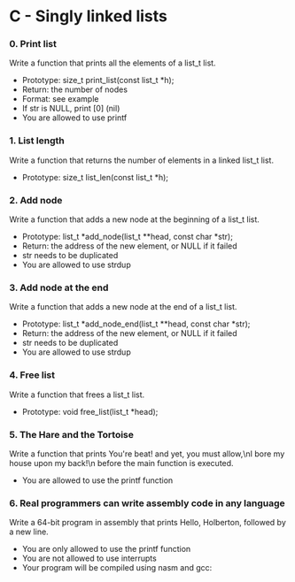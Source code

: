 # C - Singly linked lists

### 0. Print list

Write a function that prints all the elements of a list_t list.
- Prototype: size_t print_list(const list_t *h);
- Return: the number of nodes
- Format: see example
- If str is NULL, print [0] (nil)
- You are allowed to use printf

### 1. List length
Write a function that returns the number of elements in a linked list_t list.
- Prototype: size_t list_len(const list_t *h);

### 2. Add node
Write a function that adds a new node at the beginning of a list_t list.
- Prototype: list_t *add_node(list_t **head, const char *str);
- Return: the address of the new element, or NULL if it failed
- str needs to be duplicated
- You are allowed to use strdup

### 3. Add node at the end
Write a function that adds a new node at the end of a list_t list.
- Prototype: list_t *add_node_end(list_t **head, const char *str);
- Return: the address of the new element, or NULL if it failed
- str needs to be duplicated
- You are allowed to use strdup

### 4. Free list
Write a function that frees a list_t list.
- Prototype: void free_list(list_t *head);

### 5. The Hare and the Tortoise
Write a function that prints You're beat! and yet, you must allow,\nI bore my house upon my back!\n before the main function is executed.
- You are allowed to use the printf function

### 6. Real programmers can write assembly code in any language
Write a 64-bit program in assembly that prints Hello, Holberton, followed by a new line.
- You are only allowed to use the printf function
- You are not allowed to use interrupts
- Your program will be compiled using nasm and gcc:
